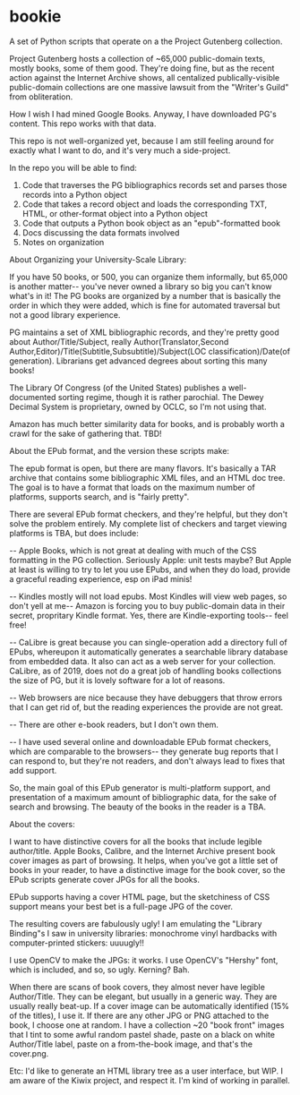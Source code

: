 # bookie

A set of Python scripts that operate on a the Project Gutenberg collection. 

Project Gutenberg hosts a collection of ~65,000 public-domain texts, mostly books, some of them good. They're doing fine, but as the recent action against the Internet Archive shows, all centalized publically-visible public-domain collections are one massive lawsuit from the "Writer's Guild" from obliteration. 

How I wish I had mined Google Books. Anyway, I have downloaded PG's content. This repo works with that data.

This repo is not well-organized yet, because I am still feeling around for exactly what I want to do, and it's very much a side-project. 

In the repo you will be able to find: 
1) Code that traverses the PG bibliographics records set and parses those records into a Python object
2) Code that takes a record object and loads the corresponding TXT, HTML, or other-format object into a Python object
3) Code that outputs a Python book object as an "epub"-formatted book
4) Docs discussing the data formats involved
5) Notes on organization

About Organizing your University-Scale Library: 

If you have 50 books, or 500, you can organize them informally, but 65,000 is another matter-- you've never owned a library so big you can't know what's in it! The PG books are organized by a number that is basically the order in which they were added, which is fine for automated traversal but not a good library experience. 

PG maintains a set of XML bibliographic records, and they're pretty good about Author/Title/Subject, really Author(Translator,Second Author,Editor)/Title(Subtitle,Subsubtitle)/Subject(LOC classification)/Date(of generation). Librarians get advanced degrees about sorting this many books! 

The Library Of Congress (of the United States) publishes a well-documented sorting regime, though it is rather parochial. The Dewey Decimal System is proprietary, owned by OCLC, so I'm not using that.

Amazon has much better similarity data for books, and is probably worth a crawl for the sake of gathering that. TBD! 


About the EPub format, and the version these scripts make: 

The epub format is open, but there are many flavors. It's basically a TAR archive that contains some bibliographic XML files, and an HTML doc tree. The goal is to have a format that loads on the maximum number of platforms, supports search, and is "fairly pretty".

There are several EPub format checkers, and they're helpful, but they don't solve the problem entirely. My complete list of checkers and target viewing platforms is TBA, but does include:

-- Apple Books, which is not great at dealing with much of the CSS formatting in the PG collection. Seriously Apple: unit tests maybe? But Apple at least is willing to try to let you use EPubs, and when they do load, provide a graceful reading experience, esp on iPad minis!

-- Kindles mostly will not load epubs. Most Kindles will view web pages, so don't yell at me-- Amazon is forcing you to buy public-domain data in their secret, propritary Kindle format. Yes, there are Kindle-exporting tools-- feel free!  

-- CaLibre is great because you can single-operation add a directory full of EPubs, whereupon it automatically generates a searchable library database from embedded data. It also can act as a web server for your collection. CaLibre, as of 2019, does not do a great job of handling books collections the size of PG, but it is lovely software for a lot of reasons. 

-- Web browsers are nice because they have debuggers that throw errors that I can get rid of, but the reading experiences the provide are not great. 

-- There are other e-book readers, but I don't own them. 

-- I have used several online and downloadable EPub format checkers, which are comparable to the browsers-- they generate bug reports that I can respond to, but they're not readers, and don't always lead to fixes that add support. 

So, the main goal of this EPub generator is multi-platform support, and presentation of a maximum amount of bibliographic data, for the sake of search and browsing. The beauty of the books in the reader is a TBA. 


About the covers:

I want to have distinctive covers for all the books that include legible author/title. Apple Books, Calibre, and the Internet Archive present book cover images as part of browsing. It helps, when you've got a little set of books in your reader, to have a distinctive image for the book cover, so the EPub scripts generate cover JPGs for all the books. 

EPub supports having a cover HTML page, but the sketchiness of CSS support means your best bet is a full-page JPG of the cover. 

The resulting covers are fabulously ugly! I am emulating the "Library Binding"s I saw in university libraries: monochrome vinyl hardbacks with computer-printed stickers: uuuugly!! 

I use OpenCV to make the JPGs: it works. I use OpenCV's "Hershy" font, which is included, and so, so ugly. Kerning? Bah. 

When there are scans of book covers, they almost never have legible Author/Title. They can be elegant, but usually in a generic way. They are usually really beat-up. If a cover image can be automatically identified (15% of the titles), I use it. If there are any other JPG or PNG attached to the book, I choose one at random. I have a collection ~20 "book front" images that I tint to some awful random pastel shade, paste on a black on white Author/Title label, paste on a from-the-book image, and that's the cover.png. 


Etc:
I'd like to generate an HTML library tree as a user interface, but WIP. 
I am aware of the Kiwix project, and respect it. I'm kind of working in parallel. 

